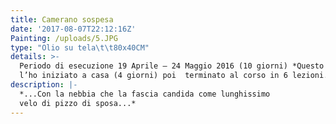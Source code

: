 ```yaml
---
title: Camerano sospesa
date: '2017-08-07T22:12:16Z'
Painting: /uploads/5.JPG
type: "Olio su tela\t\t80x40CM"
details: >-
  Periodo di esecuzione 19 Aprile – 24 Maggio 2016 (10 giorni) *Questo quadro
  l’ho iniziato a casa (4 giorni) poi  terminato al corso in 6 lezioni.
description: |-
  *...Con la nebbia che la fascia candida come lunghissimo
  velo di pizzo di sposa...*
---
```


